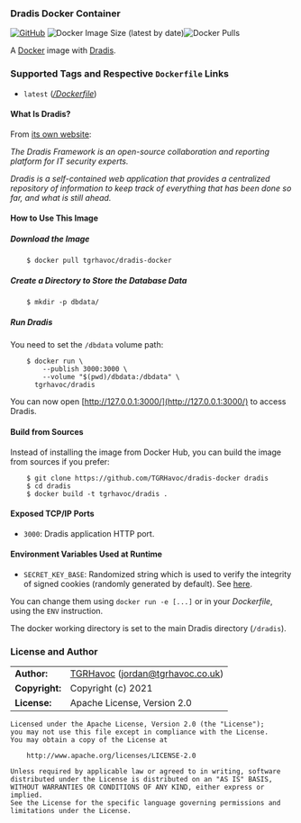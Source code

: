 ### Dradis Docker Container

[![GitHub](http://img.shields.io/badge/github-tgrhavoc/dradis--docker-blue.svg?style=for-the-badge)](https://github.com/TGRHavoc/dradis-docker) ![Docker Image Size (latest by date)](https://img.shields.io/docker/image-size/tgrhavoc/dradis-docker?style=for-the-badge)![Docker Pulls](https://img.shields.io/docker/pulls/tgrhavoc/dradis-docker?style=for-the-badge)

A [Docker](https://www.docker.com/) image with [Dradis](http://dradisframework.org/).

### Supported Tags and Respective `Dockerfile` Links

* `latest` ([*/Dockerfile*](https://github.com/TGRHavoc/dradis-docker/tree/master/Dockerfile))

#### What Is Dradis?

From [its own website](http://dradisframework.org/):

*The Dradis Framework is an open-source collaboration and reporting platform for IT security experts.*

*Dradis is a self-contained web application that provides a centralized repository of information to keep track of everything that has been done so far, and what is still ahead.*

#### How to Use This Image

##### Download the Image
```
    $ docker pull tgrhavoc/dradis-docker
```
##### Create a Directory to Store the Database Data
```
    $ mkdir -p dbdata/
```
##### Run Dradis

You need to set the `/dbdata` volume path:

```
    $ docker run \
        --publish 3000:3000 \
        --volume "$(pwd)/dbdata:/dbdata" \
      tgrhavoc/dradis
```

You can now open [http://127.0.0.1:3000/](http://127.0.0.1:3000/) to access Dradis.

#### Build from Sources

Instead of installing the image from Docker Hub, you can build the image from sources if you prefer:

```
    $ git clone https://github.com/TGRHavoc/dradis-docker dradis
    $ cd dradis
    $ docker build -t tgrhavoc/dradis .
```

#### Exposed TCP/IP Ports

* `3000`: Dradis application HTTP port.

#### Environment Variables Used at Runtime

* `SECRET_KEY_BASE`: Randomized string which is used to verify the integrity of signed cookies (randomly generated by default). See [here](http://edgeguides.rubyonrails.org/upgrading_ruby_on_rails.html#config-secrets-yml).

You can change them using `docker run -e [...]` or in your *Dockerfile*, using the `ENV` instruction.

The docker working directory is set to the main Dradis directory (`/dradis`).

### License and Author

|                      |                                          |
|:---------------------|:-----------------------------------------|
| **Author:**          | [TGRHavoc](https://github.com/TGRHavoc) (jordan@tgrhavoc.co.uk)
| **Copyright:**       | Copyright (c) 2021
| **License:**         | Apache License, Version 2.0

```
Licensed under the Apache License, Version 2.0 (the "License");
you may not use this file except in compliance with the License.
You may obtain a copy of the License at

    http://www.apache.org/licenses/LICENSE-2.0

Unless required by applicable law or agreed to in writing, software
distributed under the License is distributed on an "AS IS" BASIS,
WITHOUT WARRANTIES OR CONDITIONS OF ANY KIND, either express or implied.
See the License for the specific language governing permissions and
limitations under the License.
```
